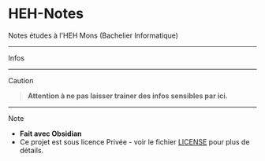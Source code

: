 # HEH-Notes
 Notes études à l'HEH Mons (Bachelier Informatique)

---

Infos

---

> [!CAUTION]
> > **Attention à ne pas laisser trainer des infos sensibles par ici.**

---  

> [!NOTE]
> - **Fait avec Obsidian**
> - Ce projet est sous licence Privée - voir le fichier [LICENSE](LICENSE) pour plus de détails.

